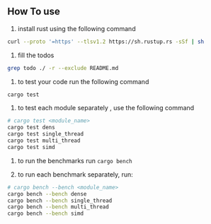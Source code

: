 ## How To use

1. install rust using the following command

```bash 
curl --proto '=https' --tlsv1.2 https://sh.rustup.rs -sSf | sh
```

1. fill the todos
```bash 
grep todo ./ -r --exclude README.md
```

1. to test your code run the following command
```bash 
cargo test
```

1. to test each module separately , use the following command
```bash 
# cargo test <module_name>
cargo test dens
cargo test single_thread
cargo test multi_thread
cargo test simd
```

1. to run the benchmarks run `cargo bench`

1. to run each benchmark separately, run:
```bash 
# cargo bench --bench <module_name>
cargo bench --bench dense 
cargo bench --bench single_thread
cargo bench --bench multi_thread 
cargo bench --bench simd 
```
